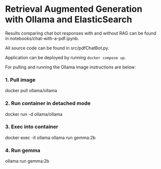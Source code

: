 # Retrieval Augmented Generation with Ollama and ElasticSearch

Results comparing chat bot responses with and without RAG can be found in notebooks/chat-with-a-pdf.ipynb.

All source code can be found in src/pdfChatBot.py.

Application can be deployed by running `docker compose up`.

For pulling and running the Ollama image instructions are below:

### 1. Pull image
docker pull ollama/ollama

### 2. Run container in detached mode
docker run -d ollama/ollama

### 3. Exec into container
docker exec -it ollama ollama run gemma:2b

### 4. Run gemma
ollama run gemma:2b
